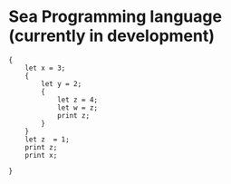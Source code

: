 # Sea Programming language (currently in development)

```
{
    let x = 3;
    {
        let y = 2;
        {
            let z = 4;
            let w = z;
            print z;
        }
    }
    let z  = 1;
    print z;
    print x;
    
}
```
